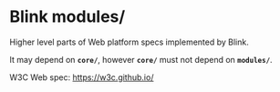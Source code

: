 # Blink modules/

Higher level parts of Web platform specs implemented by Blink.

It may depend on **`core/`**, however **`core/`** must not depend on
**`modules/`**.

W3C Web spec: https://w3c.github.io/

